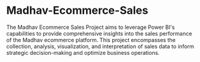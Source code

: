 # Madhav-Ecommerce-Sales
The Madhav Ecommerce Sales Project aims to leverage Power BI's capabilities to provide comprehensive insights into the sales performance of the Madhav ecommerce platform. This project encompasses the collection, analysis, visualization, and interpretation of sales data to inform strategic decision-making and optimize business operations.
